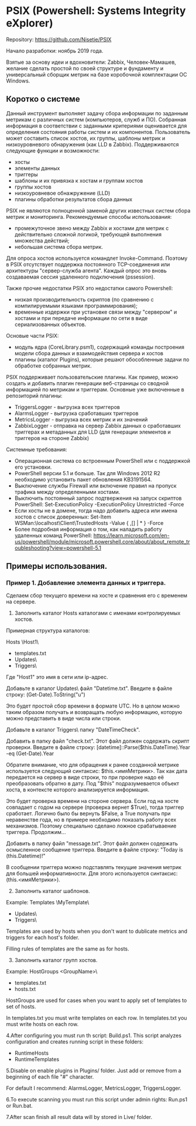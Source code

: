 # PSIX (Powershell: Systems Integrity eXplorer)

Repository: https://github.com/Nisetie/PSIX

Начало разработки: ноябрь 2019 года.

Взятые за основу идеи и вдохновители: Zabbix, Человек-Мамашев, желание сделать простой по своей структуре и фундаменту и универсальный сборщик метрик на базе коробочной комплектации ОС Windows.

## Коротко о системе

Данный инструмент выполняет задачу сбора информации по заданным метрикам с различных систем (компьютеров, служб и ПО). Собранная информация в соответствии с заданными критериями оценивается для определения состояния работы систем и их компонентов.
Пользователь может составить список хостов, их группы, шаблоны метрик и низкоуровневого обнаружения (как LLD в Zabbix).
Поддерживаются следующие функции и возможности:
- хосты
- элементы данных
- триггеры
- шаблоны и их привязка к хостам и группам хостов
- группы хостов
- низкоуровневое обнажружение (LLD)
- плагины обработки результатов сбора данных

PSIX не являются полноценной заменой других известных систем сбора метрик и мониторинга. Рекомендуемые способы использования:
- промежуточное звено между Zabbix и хостами для метрик с действительно сложной логикой, требующей выполнения множества действий;
- небольшая система сбора метрик.

Для опроса хостов используется командлет Invoke-Command. Поэтому в PSIX отсутствует поддержка постоянного TCP-соединения или архитектуры "сервер-служба агента". Каждый опрос это вновь создаваемая сессия удаленного подключения (pssession).

Также прочие недостатки PSIX это недостатки самого Powershell:
- низкая производительность скриптов (по сравнению с компилируемыми языками программирования);
- временные издержки при установке связи между "сервером" и хостами и при передаче информации по сети в виде сериализованных объектов.

Основые части PSIX:
- модуль ядра (CoreLibrary.psm1), содержащий команды построения модели сбора данных и взаимодействия сервера и хостов
- плагины (каталог Plugins), которые решают обособленные задачи по обработке собранных метрик.

PSIX поддерживает пользовательские плагины. Как пример, можно создать и добавить плагин генерации веб-страницы со сводной информацией по метрикам и триггерам.
Основные уже включенные в репозиторий плагины:
- TriggersLogger - выгрузка всех триггеров
- AlarmsLogger - выгрузка сработавших триггеров
- MetricsLogger - выгрузка всех метрик и их значений
- ZabbixLogger - отправка на сервер Zabbix данных о сработавших триггерах и метаданных для LLD (для генерации элементов и триггеров на стороне Zabbix) 

Системные требования:
- Операционная система со встроенным PowerShell или с поддержкой его установки.
- PowerShell версии 5.1 и больше. Так для Windows 2012 R2 необходимо установить пакет обновления KB3191564.
- Выключение службы Firewall или включение правил на пропуск трафика между определенными хостами.
- Выключить постоянный запрос подтвержения на запуск скриптов PowerShell: Set-ExecutionPolicy -ExecutionPolicy Unrestricted -Force
- Если хосты не в домене, тогда надо добавить адреса или имена хостов с список доверенных: Set-Item WSMan:\localhost\Client\TrustedHosts -Value { <ComputerName>,[<ComputerName>] | * } -Force
- Более подробная информация о том, как наладить работу удаленных команд PowerShell: https://learn.microsoft.com/en-us/powershell/module/microsoft.powershell.core/about/about_remote_troubleshooting?view=powershell-5.1
 
## Примеры использования. 
### Пример 1. Добавление элемента данных и триггера.

Сделаем сбор текущего времени на хосте и сравнения его с временем на сервере.

1. Заполнить каталог Hosts каталогами с именами контролируемых хостов.

Примерная структура каталогов:

Hosts \Host1\
- templates.txt
- Updates\
- Triggers\

Где "Host1" это имя в сети или ip-адрес.

Добавьте в каталог Updates\ файл "Datetime.txt". Введите в файле строку: (Get-Date).ToString("u")

Это будет простой сбор времени в формате UTC. Но в целом можно таким образом получать и возвращать любую информацию, которую можно представить в виде числа или строки.


Добавьте в каталог Triggers\ папку "DateTimeCheck".

Добавить в папку файл "check.txt". Этот файл должен содержать скрипт проверки. Введите в файле строку: [datetime]::Parse($this.DateTime).Year -eq (Get-Date).Year

Обратите внимание, что для обращения к ранее созданной метрике используется следующий синтаксис: $this.<имяМетрики>. Так как дата передается на сервер в виде строки, то при проверке надо её преобразовать обратно в дату. Под "$this" подразумевается объект хоста, в контексте которого анализируется информация.

Это будет проверка времени на стороне сервера. Если год на хосте совпадает с годом на сервере (проверка вернет $True), тогда триггер сработает. Логично было бы вернуть $False, а True получать при неравенстве года, но в примере необходимо показать работу всех механизмов. Поэтому специально сделано ложное срабатываение триггера. Продолжим...

Добавить в папку файл "message.txt". Этот файл должен содержать осмысленное сообщение триггера. Введите в файле строку: "Today is $($this.Datetime)!"

В сообщении триггера можно подставлять текущие значения метрик для большей информативности. Для этого используется синтаксис: $($this.<имяМетрики>).

2. Заполнить каталог шаблонов.

Example:
Templates \MyTemplate\
- Updates\
- Triggers\

Templates are used by hosts when you don't want to dublicate metrics and triggers for each host's folder.

Filling rules of templates are the same as for hosts.

3. Заполнить каталог групп хостов.

Example:
HostGroups \<GroupName>\
- templates.txt
- hosts.txt

HostGroups are used for cases when you want to apply set of templates to set of hosts.

In templates.txt you must write templates on each row.
In templates.txt you must write hosts on each row.

4.After configuring you must run th script: Build.ps1. This script analyzes configuration and creates running script in these folders:
- RuntimeHosts
- RuntimeTemplates

5.Disable on enable plugins in Plugins/ folder. Just add or remove from a beginning of each file "#" character.

For default I recommend: AlarmsLogger, MetricsLogger, TriggersLogger.

6.To execute scanning you must run this script under admin rights: Run.ps1 or Run.bat.

7.After scan finish all result data will by stored in Live/ folder.
